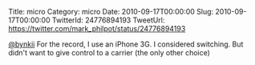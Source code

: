Title: micro
Category: micro
Date: 2010-09-17T00:00:00
Slug: 2010-09-17T00:00:00
TwitterId: 24776894193
TweetUrl: https://twitter.com/mark_philpot/status/24776894193

[@bynkii](https://twitter.com/bynkii) For the record, I use an iPhone 3G. I considered switching. But didn't want to give control to a carrier (the only other choice)